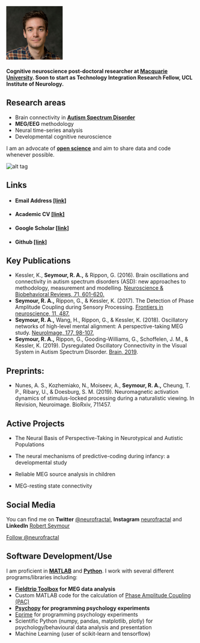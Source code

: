 
<img src="./images/robert_0106_123.jpg" width="150">


#### Cognitive neuroscience post-doctoral researcher at **[Macquarie University](https://www.mq.edu.au/)**. Soon to start as Technology Integration Research Fellow, UCL Institute of Neurology. 

## Research areas
- Brain connectivity in **[Autism Spectrum Disorder](http://www.autism.org.uk/about/what-is.aspx)**
- **MEG/EEG** methodology
- Neural time-series analysis 
- Developmental cognitive neuroscience

I am an advocate of **[open science](https://elifesciences.org/content/5/e16800?utm_campaign=BMC40104U&utm_medium=BMCemail&utm_source=Teradata)** and aim to share data and code whenever possible.

![alt tag](http://i.imgur.com/P9dF0Vp.png)

## Links

* #### Email Address [[link]](mailto:robert.seymour@mq.edu.au)

* #### Academic CV [[link]](https://www.dropbox.com/s/spcpqdmt5wikiia/Copy%20of%20Robert%20Seymour%20CV%202018%20%202%20PAGE.docx%20%286%29.pdf?dl=0)

* #### Google Scholar [[link]](https://scholar.google.co.uk/citations?user=IAAhK00AAAAJ&hl=en) 

* #### Github [[link]](http://github.com/neurofractal)

## Key Publications

- Kessler, K., **Seymour, R. A.,** & Rippon, G. (2016). Brain oscillations and connectivity in autism spectrum disorders (ASD): new approaches to methodology, measurement and modelling. [Neuroscience & Biobehavioral Reviews, 71, 601-620.](https://doi.org/10.1016/j.neubiorev.2016.10.002) 
- **Seymour, R. A.,** Rippon, G., & Kessler, K. (2017). The Detection of Phase Amplitude Coupling during Sensory Processing. [Frontiers in neuroscience, 11, 487.](https://doi.org/10.3389/fnins.2017.00487)
- **Seymour, R. A.,** Wang, H., Rippon, G., & Kessler, K. (2018). Oscillatory networks of high-level mental alignment: A perspective-taking MEG study. [NeuroImage, 177, 98-107.](https://doi.org/10.1016/j.neuroimage.2018.05.016) 
- **Seymour, R. A.,** Rippon, G., Gooding-Williams, G., Schoffelen, J. M., & Kessler, K. (2019). Dysregulated Oscillatory Connectivity in the Visual System in Autism Spectrum Disorder. [Brain, 2019](https://doi.org/10.1093/brain/awz214).

## Preprints:
- Nunes, A. S., Kozhemiako, N., Moiseev, A., **Seymour, R. A.,** Cheung, T. P., Ribary, U., & Doesburg, S. M. (2019). Neuromagnetic activation dynamics of stimulus-locked processing during a naturalistic viewing. In Revision, Neuroimage. BioRxiv, 711457.


## Active Projects

  * The Neural Basis of Perspective-Taking in Neurotypical and Autistic Populations
  
  * The neural mechanisms of predictive-coding during infancy: a developmental study
  
  * Reliable MEG source analysis in children
  
  * MEG-resting state connectivity

## Social Media
  
 You can find me on **Twitter** [@neurofractal](https://twitter.com/neurofractal), **Instagram** [neurofractal](https://www.instagram.com/neurofractal/) and **LinkedIn** [Robert Seymour](https://www.linkedin.com/in/robert-seymour-9aba6580?trk=nav_responsive_tab_profile_pic)
  <dl>
  <a href="https://twitter.com/neurofractal" class="twitter-follow-button" data-show-count="false">Follow @neurofractal</a><script async src="//platform.twitter.com/widgets.js" charset="utf-8"></script>
  </dl>
  
## Software Development/Use

I am proficient in **[MATLAB](https://www.mathworks.com/products/matlab.html)** and **[Python](https://www.python.org/)**. I work with several different programs/libraries including:

* **[Fieldtrip Toolbox](http://www.fieldtriptoolbox.org/) for MEG data analysis**
* Custom MATLAB code for the calculation of [Phase Amplitude Coupling (PAC)](http://neurofractal.tumblr.com/post/137022821953/phase-amplitude-coupling-pac-a-mechanism-for)
* **[Psychopy](http://www.psychopy.org/) for programming psychology experiments**
* [Eprime](https://www.pstnet.com/eprime.cfm) for programming psychology experiments
* Scientific Python (numpy, pandas, matplotlib, plotly) for psychology/behavioural data analysis and presentation
* Machine Learning (user of scikit-learn and tensorflow)

